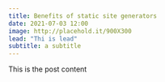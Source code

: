 ```yaml
---
title: Benefits of static site generators
date: 2021-07-03 12:00
image: http://placehold.it/900X300
lead: "Thi is lead"
subtitle: a subtitle
---
```


This is the post content 
